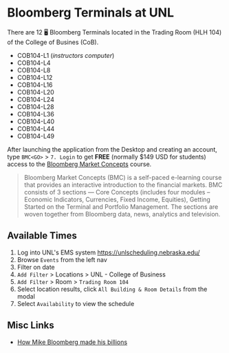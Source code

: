 # Bloomberg Terminals at UNL

There are 12 :desktop_computer: Bloomberg Terminals located in the Trading Room (HLH 104) of the College of Busines (CoB).

* COB104-L1 (*instructors computer*)
* COB104-L4
* COB104-L8
* COB104-L12
* COB104-L16
* COB104-L20
* COB104-L24
* COB104-L28
* COB104-L36
* COB104-L40
* COB104-L44
* COB104-L49

After launching the application from the Desktop and creating an account, type `BMC<GO>` > `7. Login` to get **FREE** (normally $149 USD for students) access to the [Bloomberg Market Concepts](https://www.bloomberg.com/professional/product/bloomberg-market-concepts/) course.

> Bloomberg Market Concepts (BMC) is a self-paced e-learning course that provides an interactive introduction to the financial markets. BMC consists of 3 sections — Core Concepts (includes four modules – Economic Indicators, Currencies, Fixed Income, Equities), Getting Started on the Terminal and Portfolio Management. The sections are woven together from Bloomberg data, news, analytics and television.

## Available Times

1. Log into UNL's EMS system https://unlscheduling.nebraska.edu/
2. Browse `Events` from the left nav
3. Filter on date
4. `Add Filter` > Locations > UNL - College of Business
5. `Add Filter` > Room > `Trading Room 104`
6. Select location results, click `All Building & Room Details` from the modal
7. Select `Availability` to view the schedule

## Misc Links

* [How Mike Bloomberg made his billions](https://www.vox.com/2020-presidential-election/2019/12/11/21005008/michael-bloomberg-terminal-net-worth-2020)
